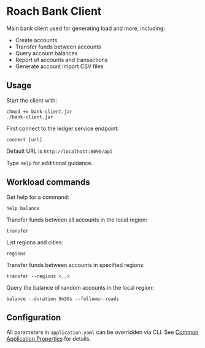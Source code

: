 # Roach Bank Client 

Main bank client used for generating load and more, including:

- Create accounts
- Transfer funds between accounts
- Query account balances
- Report of accounts and transactions
- Generate account import CSV files

## Usage

Start the client with:

    chmod +x bank-client.jar
    ./bank-client.jar

First connect to the ledger service endpoint:

    connect [url]
     
Default URL is `http://localhost:8090/api`      

Type `help` for additional guidance.

## Workload commands

Get help for a command:

    help balance

Transfer funds between all accounts in the local region:

    transfer

List regions and cities:

    regions

Transfer funds between accounts in specified regions:

    transfer --regions <..>

Query the balance of random accounts in the local region:

    balance --duration 5m30s --follower-reads

## Configuration

All parameters in `application.yaml` can be overridden via CLI. See 
[Common Application Properties](http://docs.spring.io/spring-boot/docs/current/reference/html/common-application-properties.html)
for details.